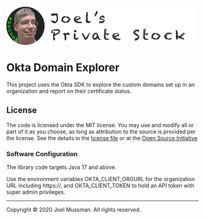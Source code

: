 ![](.common/joels-private-stock.png?raw=true)

# Okta Domain Explorer

This project uses the Okta SDK to explore the custom domains set up in an organization and report
on their certificate status.

## License

The code is licensed under the MIT license. You may use and modify all or part of it as you choose, as long as attribution to the source is provided per the license. See the details in the [license file](./LICENSE.md) or at the [Open Source Initiative](https://opensource.org/licenses/MIT)

### Software Configuration

The library code targets Java 17 and above.

Use the environment variables OKTA_CLIENT_ORGURL for the organization URL including https://,
and OKTA_CLIENT_TOKEN to hold an API token with super admin privileges.


<hr>
Copyright © 2020 Joel Mussman. All rights reserved.